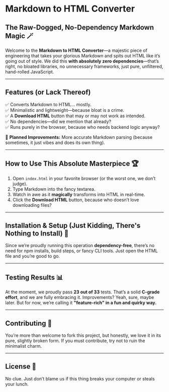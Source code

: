 # Markdown to HTML Converter

## The Raw-Dogged, No-Dependency Markdown Magic 🪄

Welcome to the **Markdown to HTML Converter**—a majestic piece of engineering that takes your glorious Markdown and spits out HTML like it’s going out of style. We did this **with absolutely zero dependencies**—that’s right, no bloated libraries, no unnecessary frameworks, just pure, unfiltered, hand-rolled JavaScript.

---

## Features (or Lack Thereof)

✅ Converts Markdown to HTML… mostly.  
✅ Minimalistic and lightweight—because bloat is a crime.  
✅ A **Download HTML** button that may or may not work as intended.  
✅ No dependencies—did we mention that already?  
✅ Runs purely in the browser, because who needs backend logic anyway?

🚧 **Planned Improvements:** More accurate Markdown parsing (because sometimes, it just vibes and does its own thing).

---

## How to Use This Absolute Masterpiece 🏆

1. Open `index.html` in your favorite browser (or the worst one, we don’t judge).
2. Type Markdown into the fancy textarea.
3. Watch in awe as it **magically** transforms into HTML in real-time.
4. Click the **Download HTML** button, because who doesn’t love downloading files?

---

## Installation & Setup (Just Kidding, There's Nothing to Install) 🚀

Since we’re proudly running this operation **dependency-free**, there’s no need for npm installs, build steps, or fancy CLI tools. Just open the HTML file and you’re good to go.

---

## Testing Results 📊

At the moment, we proudly pass **23 out of 33** tests. That’s a solid **C-grade effort**, and we are fully embracing it. Improvements? Yeah, sure, maybe later. But for now, we’re calling it **"feature-rich" in a fun and quirky way.**

---

## Contributing 🤷

You’re more than welcome to fork this project, but honestly, we love it in its pure, slightly broken form. If you must contribute, try not to ruin the minimalist charm.

---

## License 📜

No clue. Just don’t blame us if this thing breaks your computer or steals your lunch.
